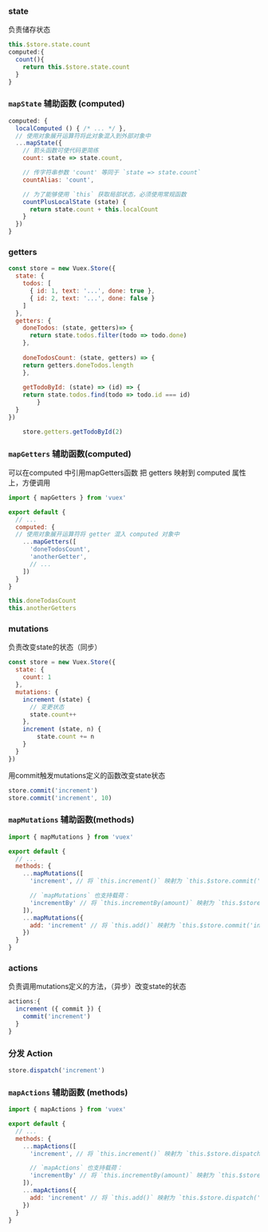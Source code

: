### state

负责储存状态

```js
this.$store.state.count
computed:{
  count(){
    return this.$store.state.count
  }
}
```



### `mapState`  辅助函数 (computed)

```js
computed: {
  localComputed () { /* ... */ },
  // 使用对象展开运算符将此对象混入到外部对象中
  ...mapState({
    // 箭头函数可使代码更简练
    count: state => state.count,

    // 传字符串参数 'count' 等同于 `state => state.count`
    countAlias: 'count',

    // 为了能够使用 `this` 获取局部状态，必须使用常规函数
    countPlusLocalState (state) {
      return state.count + this.localCount
    }
  })
}
```

### getters

```js
const store = new Vuex.Store({
  state: {
    todos: [
      { id: 1, text: '...', done: true },
      { id: 2, text: '...', done: false }
    ]
  },
  getters: {
    doneTodos: (state, getters)=> {
      return state.todos.filter(todo => todo.done)
    },
    
    doneTodosCount: (state, getters) => {
    return getters.doneTodos.length
  	},
    
    getTodoById: (state) => (id) => {
    return state.todos.find(todo => todo.id === id)
 		}
  }
})
```

```js
	store.getters.getTodoById(2)
```

### `mapGetters` 辅助函数(computed)

可以在computed 中引用mapGetters函数 把 getters 映射到 computed 属性上，方便调用

```js
import { mapGetters } from 'vuex'

export default {
  // ...
  computed: {
  // 使用对象展开运算符将 getter 混入 computed 对象中
    ...mapGetters([
      'doneTodosCount',
      'anotherGetter',
      // ...
    ])
  }
}
```

```js
this.doneTodasCount
this.anotherGetters
```



### mutations

负责改变state的状态（同步）

```js
const store = new Vuex.Store({
  state: {
    count: 1
  },
  mutations: {
    increment (state) {
      // 变更状态
      state.count++
    },
    increment (state, n) {
    	state.count += n
  	}
  }
})
```

用commit触发mutations定义的函数改变state状态

```js
store.commit('increment')
store.commit('increment', 10)
```

### `mapMutations`  辅助函数(methods)

```js
import { mapMutations } from 'vuex'

export default {
  // ...
  methods: {
    ...mapMutations([
      'increment', // 将 `this.increment()` 映射为 `this.$store.commit('increment')`

      // `mapMutations` 也支持载荷：
      'incrementBy' // 将 `this.incrementBy(amount)` 映射为 `this.$store.commit('incrementBy', amount)`
    ]),
    ...mapMutations({
      add: 'increment' // 将 `this.add()` 映射为 `this.$store.commit('increment')`
    })
  }
}
```



### actions

负责调用mutations定义的方法，（异步）改变state的状态

```js
actions:{
  increment ({ commit }) {
    commit('increment')
  }
}
```

### 分发 Action

```js
store.dispatch('increment')
```

### `mapActions`  辅助函数 (methods)

```js
import { mapActions } from 'vuex'

export default {
  // ...
  methods: {
    ...mapActions([
      'increment', // 将 `this.increment()` 映射为 `this.$store.dispatch('increment')`

      // `mapActions` 也支持载荷：
      'incrementBy' // 将 `this.incrementBy(amount)` 映射为 `this.$store.dispatch('incrementBy', amount)`
    ]),
    ...mapActions({
      add: 'increment' // 将 `this.add()` 映射为 `this.$store.dispatch('increment')`
    })
  }
}
```

